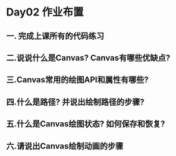 # Day02 作业布置

## 一. 完成上课所有的代码练习



## 二.说说什么是Canvas?  Canvas有哪些优缺点?





## 三.Canvas常用的绘图API和属性有哪些?





## 四.什么是路径? 并说出绘制路径的步骤?





## 五.什么是Canvas绘图状态?  如何保存和恢复?





## 六.请说出Canvas绘制动画的步骤















